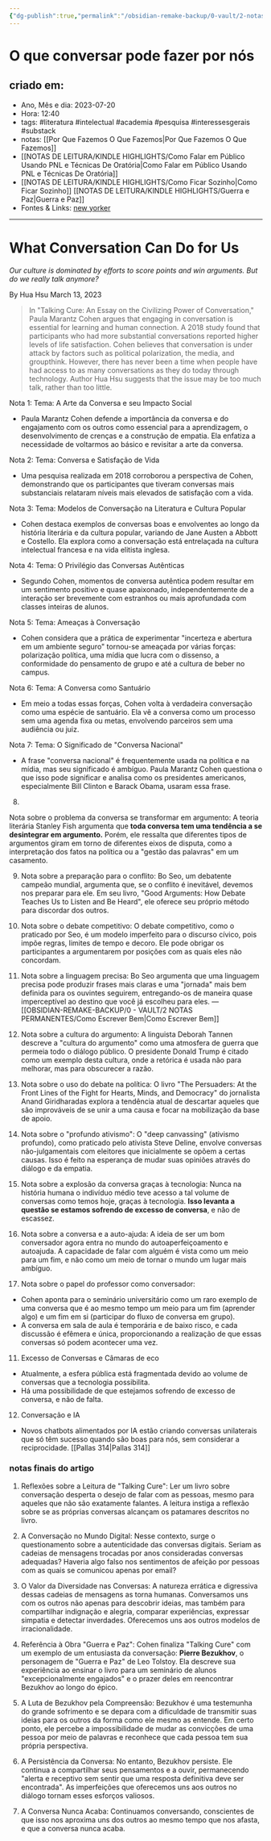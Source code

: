 ```yaml
---
{"dg-publish":true,"permalink":"/obsidian-remake-backup/0-vault/2-notas-permanentes/o-que-conversar-pode-fazer-por-nos/","tags":["permanente","literatura","intelectual","academia","pesquisa","interessesgerais","substack"],"dgHomeLink":true,"dgShowLocalGraph":true,"dgShowFileTree":true,"dgEnableSearch":true,"noteIcon":""}
---
```


# O que conversar pode fazer por nós

## criado em: 
-  Ano, Mês e dia: 2023-07-20
- Hora: 12:40
- tags: #literatura #intelectual #academia #pesquisa #interessesgerais #substack
- notas: [[Por Que Fazemos O Que Fazemos\|Por Que Fazemos O Que Fazemos]]
- [[NOTAS DE LEITURA/KINDLE HIGHLIGHTS/Como Falar em Público Usando PNL e Técnicas De Oratória\|Como Falar em Público Usando PNL e Técnicas De Oratória]]
- [[NOTAS DE LEITURA/KINDLE HIGHLIGHTS/Como Ficar Sozinho\|Como Ficar Sozinho]]
[[NOTAS DE LEITURA/KINDLE HIGHLIGHTS/Guerra e Paz\|Guerra e Paz]]
- Fontes & Links: [new yorker](https://www.newyorker.com/magazine/2023/03/20/what-conversation-can-do-for-us)
---

# What Conversation Can Do for Us
*Our culture is dominated by efforts to score points and win arguments. But do we really talk anymore?*

By Hua Hsu
March 13, 2023

>In "Talking Cure: An Essay on the Civilizing Power of Conversation," Paula Marantz Cohen argues that engaging in conversation is essential for learning and human connection. A 2018 study found that participants who had more substantial conversations reported higher levels of life satisfaction. Cohen believes that conversation is under attack by factors such as political polarization, the media, and groupthink. However, there has never been a time when people have had access to as many conversations as they do today through technology. Author Hua Hsu suggests that the issue may be too much talk, rather than too little.

Nota 1:
Tema: A Arte da Conversa e seu Impacto Social
- Paula Marantz Cohen defende a importância da conversa e do engajamento com os outros como essencial para a aprendizagem, o desenvolvimento de crenças e a construção de empatia. Ela enfatiza a necessidade de voltarmos ao básico e revisitar a arte da conversa.

Nota 2:
Tema: Conversa e Satisfação de Vida
- Uma pesquisa realizada em 2018 corroborou a perspectiva de Cohen, demonstrando que os participantes que tiveram conversas mais substanciais relataram níveis mais elevados de satisfação com a vida.

Nota 3:
Tema: Modelos de Conversação na Literatura e Cultura Popular
- Cohen destaca exemplos de conversas boas e envolventes ao longo da história literária e da cultura popular, variando de Jane Austen a Abbott e Costello. Ela explora como a conversação está entrelaçada na cultura intelectual francesa e na vida elitista inglesa.

Nota 4:
Tema: O Privilégio das Conversas Autênticas
- Segundo Cohen, momentos de conversa autêntica podem resultar em um sentimento positivo e quase apaixonado, independentemente de a interação ser brevemente com estranhos ou mais aprofundada com classes inteiras de alunos.

Nota 5:
Tema: Ameaças à Conversação
- Cohen considera que a prática de experimentar "incerteza e abertura em um ambiente seguro" tornou-se ameaçada por várias forças: polarização política, uma mídia que lucra com o dissenso, a conformidade do pensamento de grupo e até a cultura de beber no campus.

Nota 6:
Tema: A Conversa como Santuário
- Em meio a todas essas forças, Cohen volta à verdadeira conversação como uma espécie de santuário. Ela vê a conversa como um processo sem uma agenda fixa ou metas, envolvendo parceiros sem uma audiência ou juiz.

Nota 7:
Tema: O Significado de "Conversa Nacional"
- A frase "conversa nacional" é frequentemente usada na política e na mídia, mas seu significado é ambíguo. Paula Marantz Cohen questiona o que isso pode significar e analisa como os presidentes americanos, especialmente Bill Clinton e Barack Obama, usaram essa frase.
8.
Nota sobre o problema da conversa se transformar em argumento:
A teoria literária Stanley Fish argumenta que **toda conversa tem uma tendência a se desintegrar em argumento.** Porém, ele ressalta que diferentes tipos de argumentos giram em torno de diferentes eixos de disputa, como a interpretação dos fatos na política ou a "gestão das palavras" em um casamento.

9. Nota sobre a preparação para o conflito:
Bo Seo, um debatente campeão mundial, argumenta que, se o conflito é inevitável, devemos nos preparar para ele. Em seu livro, "Good Arguments: How Debate Teaches Us to Listen and Be Heard", ele oferece seu próprio método para discordar dos outros.

10. Nota sobre o debate competitivo:
O debate competitivo, como o praticado por Seo, é um modelo imperfeito para o discurso cívico, pois impõe regras, limites de tempo e decoro. Ele pode obrigar os participantes a argumentarem por posições com as quais eles não concordam.

11. Nota sobre a linguagem precisa:
Bo Seo argumenta que uma linguagem precisa pode produzir frases mais claras e uma "jornada" mais bem definida para os ouvintes seguirem, entregando-os de maneira quase imperceptível ao destino que você já escolheu para eles. — [[OBSIDIAN-REMAKE-BACKUP/0 - VAULT/2 NOTAS PERMANENTES/Como Escrever Bem\|Como Escrever Bem]]


12. Nota sobre a cultura do argumento:
A linguista Deborah Tannen descreve a "cultura do argumento" como uma atmosfera de guerra que permeia todo o diálogo público. O presidente Donald Trump é citado como um exemplo desta cultura, onde a retórica é usada não para melhorar, mas para obscurecer a razão.

13. Nota sobre o uso do debate na política:
O livro "The Persuaders: At the Front Lines of the Fight for Hearts, Minds, and Democracy" do jornalista Anand Giridharadas explora a tendência atual de descartar aqueles que são improváveis de se unir a uma causa e focar na mobilização da base de apoio.

14. Nota sobre o "profundo ativismo":
O "deep canvassing" (ativismo profundo), como praticado pelo ativista Steve Deline, envolve conversas não-julgamentais com eleitores que inicialmente se opõem a certas causas. Isso é feito na esperança de mudar suas opiniões através do diálogo e da empatia.

15. Nota sobre a explosão da conversa graças à tecnologia:
Nunca na história humana o indivíduo médio teve acesso a tal volume de conversas como temos hoje, graças à tecnologia. **Isso levanta a questão se estamos sofrendo de excesso de conversa**, e não de escassez.

16. Nota sobre a conversa e a auto-ajuda:
A ideia de ser um bom conversador agora entra no mundo do autoaperfeiçoamento e autoajuda. A capacidade de falar com alguém é vista como um meio para um fim, e não como um meio de tornar o mundo um lugar mais ambíguo.

17. Nota sobre o papel do professor como conversador:
- Cohen aponta para o seminário universitário como um raro exemplo de uma conversa que é ao mesmo tempo um meio para um fim (aprender algo) e um fim em si (participar do fluxo de conversa em grupo).
- A conversa em sala de aula é temporária e de baixo risco, e cada discussão é efêmera e única, proporcionando a realização de que essas conversas só podem acontecer uma vez.

11. Excesso de Conversas e Câmaras de eco
- Atualmente, a esfera pública está fragmentada devido ao volume de conversas que a tecnologia possibilita.
- Há uma possibilidade de que estejamos sofrendo de excesso de conversa, e não de falta.

12. Conversação e IA
- Novos chatbots alimentados por IA estão criando conversas unilaterais que só têm sucesso quando são boas para nós, sem considerar a reciprocidade.
  [[Pallas 314\|Pallas 314]]
 

### notas finais do artigo

1. Reflexões sobre a Leitura de "Talking Cure":
Ler um livro sobre conversação desperta o desejo de falar com as pessoas, mesmo para aqueles que não são exatamente falantes. A leitura instiga a reflexão sobre se as próprias conversas alcançam os patamares descritos no livro. 

2. A Conversação no Mundo Digital:
Nesse contexto, surge o questionamento sobre a autenticidade das conversas digitais. Seriam as cadeias de mensagens trocadas por anos consideradas conversas adequadas? Haveria algo falso nos sentimentos de afeição por pessoas com as quais se comunicou apenas por email?

3. O Valor da Diversidade nas Conversas:
A natureza errática e digressiva dessas cadeias de mensagens as torna humanas. Conversamos uns com os outros não apenas para descobrir ideias, mas também para compartilhar indignação e alegria, comparar experiências, expressar simpatia e detectar inverdades. Oferecemos uns aos outros modelos de irracionalidade.

4. Referência à Obra "Guerra e Paz":
Cohen finaliza "Talking Cure" com um exemplo de um entusiasta da conversação: **Pierre Bezukhov**, o personagem de "Guerra e Paz" de Leo Tolstoy. Ela descreve sua experiência ao ensinar o livro para um seminário de alunos "excepcionalmente engajados" e o prazer deles em reencontrar Bezukhov ao longo do épico.

5. A Luta de Bezukhov pela Compreensão:
Bezukhov é uma testemunha do grande sofrimento e se depara com a dificuldade de transmitir suas ideias para os outros da forma como ele mesmo as entende. Em certo ponto, ele percebe a impossibilidade de mudar as convicções de uma pessoa por meio de palavras e reconhece que cada pessoa tem sua própria perspectiva.

6. A Persistência da Conversa:
No entanto, Bezukhov persiste. Ele continua a compartilhar seus pensamentos e a ouvir, permanecendo "alerta e receptivo sem sentir que uma resposta definitiva deve ser encontrada". As imperfeições que oferecemos uns aos outros no diálogo tornam esses esforços valiosos.

7. A Conversa Nunca Acaba:
Continuamos conversando, conscientes de que isso nos aproxima uns dos outros ao mesmo tempo que nos afasta, e que a conversa nunca acaba.